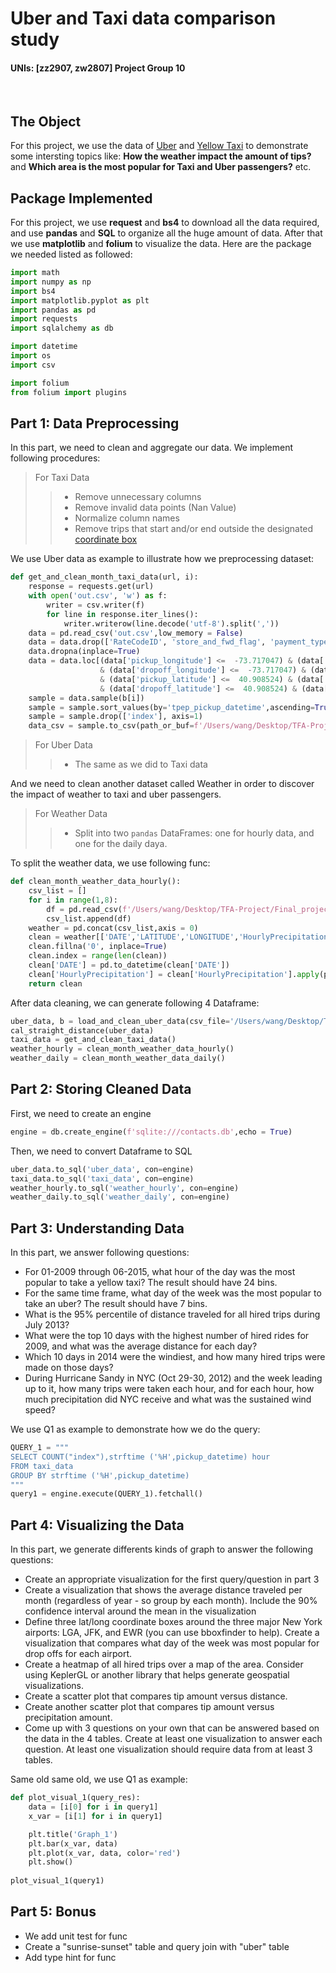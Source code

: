 # Uber and Taxi data comparison study
#### UNIs: [zz2907, zw2807]                       Project Group 10
<br>

## The Object
For this project, we use the data of [Uber](https://drive.google.com/file/d/1F7D82w1D5151GXCR6BTEk7mNQ_YnPNDk/view) and [Yellow Taxi](https://www1.nyc.gov/site/tlc/about/tlc-trip-record-data.page) to demonstrate some intersting topics like: **How the weather impact the amount of tips?** and **Which area is the most popular for Taxi and Uber passengers?** etc.

## Package Implemented
For this project, we use **request** and **bs4** to download all the data required, and use **pandas** and **SQL** to organize all the huge amount of data. After that we use **matplotlib** and **folium** to visualize the data. Here are the package we needed listed as followed:

```Python
import math
import numpy as np
import bs4
import matplotlib.pyplot as plt
import pandas as pd
import requests
import sqlalchemy as db

import datetime
import os
import csv

import folium
from folium import plugins
```
## Part 1: Data Preprocessing
In this part, we need to clean and aggregate our data. We implement following procedures:
> For Taxi Data
> > * Remove unnecessary columns
> > * Remove invalid data points (Nan Value)
> > * Normalize column names
> > * Remove trips that start and/or end outside the designated [coordinate box](http://bboxfinder.com/#40.560445,-74.242330,40.908524,-73.717047)

We use Uber data as example to illustrate how we preprocessing dataset:
```Python
def get_and_clean_month_taxi_data(url, i):
    response = requests.get(url)
    with open('out.csv', 'w') as f:
        writer = csv.writer(f)
        for line in response.iter_lines():
            writer.writerow(line.decode('utf-8').split(','))
    data = pd.read_csv('out.csv',low_memory = False)
    data = data.drop(['RateCodeID', 'store_and_fwd_flag', 'payment_type', 'improvement_surcharge', 'mta_tax', 'tolls_amount', 'total_amount'], axis=1)
    data.dropna(inplace=True)
    data = data.loc[(data['pickup_longitude'] <=  -73.717047) & (data['pickup_longitude'] >=  -74.242330)\
                    & (data['dropoff_longitude'] <=  -73.717047) & (data['dropoff_longitude'] >=  -74.242330)
                    & (data['pickup_latitude'] <=  40.908524) & (data['pickup_latitude'] >=  40.560445) \
                    & (data['dropoff_latitude'] <=  40.908524) & (data['dropoff_latitude'] >=  40.560445)]
    sample = data.sample(b[i])
    sample = sample.sort_values(by='tpep_pickup_datetime',ascending=True).reset_index()
    sample = sample.drop(['index'], axis=1)
    data_csv = sample.to_csv(path_or_buf=f'/Users/wang/Desktop/TFA-Project/Final_project/taxi/month_{i}.csv')
```
    
> For Uber Data
> > * The same as we did to Taxi data

And we need to clean another dataset called Weather in order to discover the impact of weather to taxi and uber passengers.
> For Weather Data
> > * Split into two `pandas` DataFrames: one for hourly data, and one for the daily daya.

To split the weather data, we use following func:
```Python
def clean_month_weather_data_hourly():
    csv_list = []
    for i in range(1,8):
        df = pd.read_csv(f'/Users/wang/Desktop/TFA-Project/Final_project/weather/{i}_weather.csv')
        csv_list.append(df)
    weather = pd.concat(csv_list,axis = 0)
    clean = weather[['DATE','LATITUDE','LONGITUDE','HourlyPrecipitation','HourlyPresentWeatherType','HourlyRelativeHumidity','HourlyVisibility','HourlyWindDirection','HourlyWindGustSpeed','HourlyWindSpeed','Sunrise','Sunset','HourlyDryBulbTemperature']]
    clean.fillna('0', inplace=True)
    clean.index = range(len(clean))
    clean['DATE'] = pd.to_datetime(clean['DATE'])
    clean['HourlyPrecipitation'] = clean['HourlyPrecipitation'].apply(pd.to_numeric, errors='coerce').fillna(0.0)
    return clean
   ```
After data cleaning, we can generate following 4 Dataframe:
```Python
uber_data, b = load_and_clean_uber_data(csv_file='/Users/wang/Desktop/TFA-Project/Final_project/TFA-Project 2/uber_rides_sample.csv')
cal_straight_distance(uber_data)
taxi_data = get_and_clean_taxi_data()
weather_hourly = clean_month_weather_data_hourly()
weather_daily = clean_month_weather_data_daily()
```

## Part 2: Storing Cleaned Data
First, we need to create an engine
```Python
engine = db.create_engine(f'sqlite:///contacts.db',echo = True)
```

Then, we need to convert Dataframe to SQL
```Python
uber_data.to_sql('uber_data', con=engine)
taxi_data.to_sql('taxi_data', con=engine)
weather_hourly.to_sql('weather_hourly', con=engine)
weather_daily.to_sql('weather_daily', con=engine)
```
## Part 3: Understanding Data
In this part, we answer following questions:
* For 01-2009 through 06-2015, what hour of the day was the most popular to take a yellow taxi? The result should have 24 bins.
* For the same time frame, what day of the week was the most popular to take an uber? The result should have 7 bins.
* What is the 95% percentile of distance traveled for all hired trips during July 2013?
* What were the top 10 days with the highest number of hired rides for 2009, and what was the average distance for each day?
* Which 10 days in 2014 were the windiest, and how many hired trips were made on those days?
* During Hurricane Sandy in NYC (Oct 29-30, 2012) and the week leading up to it, how many trips were taken each hour, and for each hour, how much precipitation did NYC receive and what was the sustained wind speed?

We use Q1 as example to demonstrate how we do the query:
```Python
QUERY_1 = """
SELECT COUNT("index"),strftime ('%H',pickup_datetime) hour
FROM taxi_data
GROUP BY strftime ('%H',pickup_datetime)
"""
query1 = engine.execute(QUERY_1).fetchall()
```

## Part 4: Visualizing the Data
In this part, we generate differents kinds of graph to answer the following questions:
* Create an appropriate visualization for the first query/question in part 3
* Create a visualization that shows the average distance traveled per month (regardless of year - so group by each month). Include the 90% confidence interval around the mean in the visualization
* Define three lat/long coordinate boxes around the three major New York airports: LGA, JFK, and EWR (you can use bboxfinder to help). Create a visualization that compares what day of the week was most popular for drop offs for each airport.
* Create a heatmap of all hired trips over a map of the area. Consider using KeplerGL or another library that helps generate geospatial visualizations.
* Create a scatter plot that compares tip amount versus distance.
* Create another scatter plot that compares tip amount versus precipitation amount.
* Come up with 3 questions on your own that can be answered based on the data in the 4 tables. Create at least one visualization to answer each question. At least one visualization should require data from at least 3 tables.

Same old same old, we use Q1 as example:
```Python
def plot_visual_1(query_res):
    data = [i[0] for i in query1]
    x_var = [i[1] for i in query1]

    plt.title('Graph_1')
    plt.bar(x_var, data)
    plt.plot(x_var, data, color='red')
    plt.show()
    
plot_visual_1(query1)
```

## Part 5: Bonus
* We add unit test for func
* Create a "sunrise-sunset" table and query join with "uber" table
* Add type hint for func
